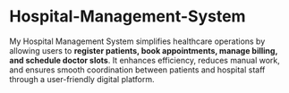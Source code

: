 # Hospital-Management-System
My Hospital Management System simplifies healthcare operations by allowing users to **register patients, book appointments, manage billing, and schedule doctor slots**. It enhances efficiency, reduces manual work, and ensures smooth coordination between patients and hospital staff through a user-friendly digital platform.
